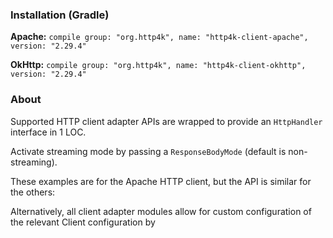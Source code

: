 ### Installation (Gradle)
**Apache:** ```compile group: "org.http4k", name: "http4k-client-apache", version: "2.29.4"```

**OkHttp:** ```compile group: "org.http4k", name: "http4k-client-okhttp", version: "2.29.4"```

### About
Supported HTTP client adapter APIs are wrapped to provide an `HttpHandler` interface in 1 LOC.

Activate streaming mode by passing a `ResponseBodyMode` (default is non-streaming).

These examples are for the Apache HTTP client, but the API is similar for the others:

<script src="https://gist-it.appspot.com/https://github.com/http4k/http4k/blob/master/src/docs/guide/modules/clients/example.kt"></script>

Alternatively, all client adapter modules allow for custom configuration of the relevant Client configuration by
